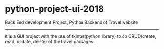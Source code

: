 # python-project-ui-2018
Back End development Project, Python Backend of Travel website
___

it is a GUI project with the use of tkinter(python library) to do CRUD(create, read, update, delete) of the travel packages.
